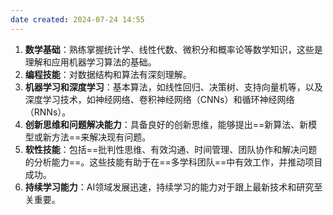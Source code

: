 ```yaml
---
date created: 2024-07-24 14:55
---
```

1. **数学基础**：熟练掌握统计学、线性代数、微积分和概率论等数学知识，这些是理解和应用机器学习算法的基础。
2. **编程技能**：对数据结构和算法有深刻理解。
3. **机器学习和深度学习**：基本算法，如线性回归、决策树、支持向量机等，以及深度学习技术，如神经网络、卷积神经网络（CNNs）和循环神经网络（RNNs）。
4. **创新思维和问题解决能力**：具备良好的创新思维，能够提出==新算法、新模型或新方法==来解决现有问题。
5. **软性技能**：包括==批判性思维、有效沟通、时间管理、团队协作和解决问题的分析能力==。这些技能有助于在==多学科团队==中有效工作，并推动项目成功。
6. **持续学习能力**：AI领域发展迅速，持续学习的能力对于跟上最新技术和研究至关重要。

